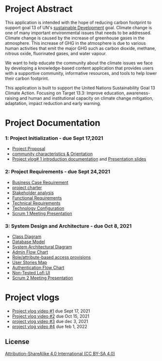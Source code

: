 # Project Abstract
This application is intended with the hope of reducing carbon footprint to support goal 13 of UN's [sustainable Development](https://www.un.org/sustainabledevelopment/climate-change/) goal.
Climate change is one of many important environmental issues that needs to be addressed. Climate change is caused by the increase of greenhouse gases in the atmosphere. This increase of GHG in the atmosphere is due to various human activities that emit the major GHG such as carbon dioxide, methane, nitrous oxide, fluorinated gases, and water vapour. 

We want to help educate the community about the climate issues we face by developing a knowledge-based content application that provides users with a supportive community, informative resources, and tools to help lower their carbon footprint. 

This application is built to support the United Nations Sustainability Goal 13 Climate Action.
Focusing on Target 13.3: Improve education, awareness-raising and human and institutional capacity on climate change mitigation, adaptation, impact reduction and early warning.

# Project Documentation
### 1: Project Initialization  - due Sept 17,2021
* [Project Proposal](https://github.com/moehared/Climate-awareness-V2/blob/main/documents/project%20sign%20off/ENSE%20400%20Project%20Start-up_.pdf)
* [community characteristics & Orientation](https://github.com/moehared/Climate-awareness-V2/blob/main/documents/community%20characteristics/P02%20-%20405%20-%20Activity%20-%20Community%20characteristics%20%20orientation.pdf)
* [Project vlog# 1 introduction documentation](https://github.com/moehared/Climate-awareness-V2/blob/main/documents/vlog1/Project%20Vlog%20%231.pdf) and [Presentation slides](https://github.com/moehared/Climate-awareness-V2/blob/main/documents/vlog1/Vlog%20Presentation.pdf) 
### 2: Project Requirements - due Sept 24,2021
* [Business Case Requirement](https://github.com/moehared/Climate-awareness-V2/blob/main/documents/project%20requirement/Ch%202%20-%20Business%20Case%20Template%20(1).pdf)
* [project charter](https://github.com/moehared/Climate-awareness-V2/blob/main/documents/project%20requirement/Ch%202%20-%20Project%20Charter%20Template.pdf)
* [Stakeholder analysis](https://github.com/moehared/Climate-awareness-V2/blob/main/documents/project%20requirement/Ch%203%20-%20Stakeholder%20Analysis%20Template.pdf)
* [Functional Requirements](https://github.com/moehared/Climate-awareness-V2/blob/main/documents/project%20requirement/Functional%20Requirements.pdf)
* [Technical Requirements](https://github.com/moehared/Climate-awareness-V2/blob/main/documents/project%20requirement/technical%20requirment.pdf)
* [Technology Configuration](https://github.com/moehared/Climate-awareness-V2/blob/main/documents/project%20requirement/P03%20-%20405%20-%20Activity%20-%20Technology%20configuration%20inventory.pdf)
* [Scrum 1 Meeting Presentation](https://github.com/moehared/Climate-awareness-V2/blob/main/documents/scrum%20meeting/Scrum%201.pdf)

### 3: System Design and Architecture - due Oct 8, 2021
* [Class Diagram](https://github.com/moehared/Climate-awareness-V2/blob/main/documents/system%20design%20and%20architecture/Class%20Diagrams.drawio.pdf)
* [Database Model](https://github.com/moehared/Climate-awareness-V2/blob/main/documents/system%20design%20and%20architecture/Database%20Model%20(1).pdf)
* [System Architectural Diagram](https://github.com/moehared/Climate-awareness-V2/blob/main/documents/system%20design%20and%20architecture/software%20system%20architectural.pdf)
* [Admin Flow Chart](https://github.com/moehared/Climate-awareness-V2/blob/main/documents/system%20design%20and%20architecture/admin-flowchart.pdf)
* [Role/attribute-based access provisions](https://github.com/moehared/Climate-awareness-V2/blob/main/documents/system%20design%20and%20architecture/role_base_access.pdf)
* [User Stories Map](https://github.com/moehared/Climate-awareness-V2/blob/main/documents/system%20design%20and%20architecture/user%20stories%20map.pdf)
* [Authentication Flow Chart](https://github.com/moehared/Climate-awareness-V2/blob/main/documents/system%20design%20and%20architecture/user-flowchart.pdf)
* [Non-Tested Lofi UI](https://github.com/moehared/Climate-awareness-V2/tree/main/design/Lofi_ui_)
* [Scrum 2 Meeting Presentation](https://github.com/moehared/Climate-awareness-V2/blob/main/documents/scrum%20meeting/Scrum%202.pdf)


# Project vlogs
* [Project vlog video #1](https://youtu.be/VdBLrs5eckA) due Sept 17, 2021
* [Project vlog video #2](https://www.youtube.com/watch?v=zmd04wQEFMM) due Oct 15, 2021
* [project vlog video #3](https://youtu.be/F_N_AO7fZk8) due dec 3, 2021
* [project vlog video #4](https://youtu.be/Ae5_bH_JNj4) due feb 1, 2022

## License 

[Attribution-ShareAlike 4.0 International (CC BY-SA 4.0)](https://creativecommons.org/licenses/by-sa/4.0/)
